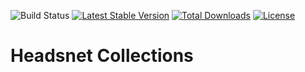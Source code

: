 ![Build Status](https://github.com/headsnet/collections/actions/workflows/ci.yml/badge.svg)
[![Latest Stable Version](https://poser.pugx.org/headsnet/collections/v)](//packagist.org/packages/headsnet/collections)
[![Total Downloads](https://poser.pugx.org/headsnet/collections/downloads)](//packagist.org/packages/headsnet/collections)
[![License](https://poser.pugx.org/headsnet/collections/license)](//packagist.org/packages/headsnet/collections)

Headsnet Collections
=====

